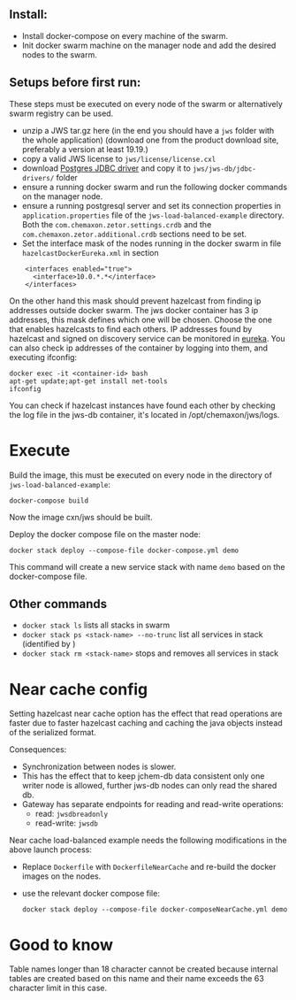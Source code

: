 
## Install:

* Install docker-compose on every machine of the swarm.
* Init docker swarm machine on the manager node and add the desired nodes to the swarm.


## Setups before first run:

These steps must be executed on every node of the swarm or alternatively swarm registry can be used.

* unzip a JWS tar.gz here (in the end you should have a `jws` folder with the whole application) (download one from the product download site, preferably a version at least 19.19.)
* copy a valid JWS license to `jws/license/license.cxl`
* download [Postgres JDBC driver](http://central.maven.org/maven2/org/postgresql/postgresql/42.2.5/postgresql-42.2.5.jar) and copy it to `jws/jws-db/jdbc-drivers/` folder
* ensure a running docker swarm and run the following docker commands on the manager node.
* ensure a running postgresql server and set its connection properties in `application.properties` file of the `jws-load-balanced-example` directory. Both the `com.chemaxon.zetor.settings.crdb` and the `com.chemaxon.zetor.additional.crdb` sections need to be set. 
* Set the interface mask of the nodes running in the docker swarm in file `hazelcastDockerEureka.xml` in section 
```
    <interfaces enabled="true">
      <interface>10.0.*.*</interface>
    </interfaces>
```
On the other hand this mask should prevent hazelcast from finding ip addresses outside docker swarm. The jws docker container has 3 ip addresses, this mask defines which one will be chosen. Choose the one that enables hazelcasts to find each others. IP addresses found by hazelcast and signed on discovery service can be monitored in [eureka](http://localhost:8761/eureka/apps). You can also check ip addresses of the container by logging into them, and executing ifconfig: 
```
docker exec -it <container-id> bash
apt-get update;apt-get install net-tools
ifconfig
```
You can check if hazelcast instances have found each other by checking the log file in the jws-db container, it's located in /opt/chemaxon/jws/logs.


# Execute

Build the image, this must be executed on every node in the directory of `jws-load-balanced-example`: 

    docker-compose build

Now the image cxn/jws should be built.

Deploy the docker compose file on the master node: 

    docker stack deploy --compose-file docker-compose.yml demo

This command will create a new service stack with name `demo` based on the docker-compose file.

## Other commands

* `docker stack ls` lists all stacks in swarm
* `docker stack ps <stack-name> --no-trunc` list all services in stack (identified by <stack-name>)
* `docker stack rm <stack-name>` stops and removes all services in stack

# Near cache config

Setting hazelcast near cache option has the effect that read operations are faster due to faster hazelcast caching and caching the java objects instead of the serialized format. 

Consequences:

* Synchronization between nodes is slower. 
* This has the effect that to keep jchem-db data consistent only one writer node is allowed, further jws-db nodes can only read the shared db.
* Gateway has separate endpoints for reading and read-write operations:
    * read: `jwsdbreadonly`
    * read-write: `jwsdb`

Near cache load-balanced example needs the following modifications in the above launch process:

* Replace `Dockerfile` with `DockerfileNearCache` and re-build the docker images on the nodes.
* use the relevant docker compose file: 

    `docker stack deploy --compose-file docker-composeNearCache.yml demo`


# Good to know

Table names longer than 18 character cannot be created because internal tables are created based on this name and their name exceeds the 63 character limit in this case.